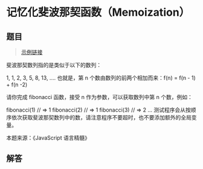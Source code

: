 # 记忆化斐波那契函数（Memoization）
<ClientOnly>
  <Valine></Valine>
</ClientOnly>

## 题目
> [示例链接](http://zmx2321.github.io/blog_code/algorithm/script-oj/js-foundation/js-foundation-1/)

斐波那契数列指的是类似于以下的数列：

1, 1, 2, 3, 5, 8, 13, ....
也就是，第 n 个数由数列的前两个相加而来：f(n) = f(n - 1) + f(n -2)

请你完成 fibonacci 函数，接受 n 作为参数，可以获取数列中第 n 个数，例如：

fibonacci(1) // => 1
fibonacci(2) // => 1
fibonacci(3) // => 2
...
测试程序会从按顺序依次获取斐波那契数列中的数，请注意程序不要超时，也不要添加额外的全局变量。

本题来源：《JavaScript 语言精髓》

## 解答